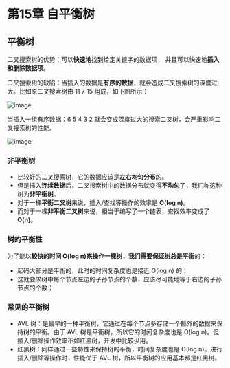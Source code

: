 # 第15章 自平衡树

## 平衡树

二叉搜索树的优势：可以**快速地**找到给定关键字的数据项， 并且可以快速地**插入和删除数据项**。

二叉搜索树的缺陷：当插入的数据是**有序的数据**，就会造成二叉搜索树的深度过大。比如原二叉搜索树由 11 7 15 组成，如下图所示：

![image](https://cdn.jsdelivr.net/gh/XPoet/image-hosting@master/JavaScript-数据结构与算法/image.1nkd51rg5dz4.png)

当插入一组有序数据：6 5 4 3 2 就会变成深度过大的搜索二叉树，会严重影响二叉搜索树的性能。

![image](https://cdn.jsdelivr.net/gh/XPoet/image-hosting@master/JavaScript-数据结构与算法/image.154bnlgtd5z4.png)

### 非平衡树

- 比较好的二叉搜索树，它的数据应该是**左右均匀分布**的。
- 但是插入**连续数据**后，二叉搜索树中的数据分布就变得**不均匀**了，我们称这种树为**非平衡树**。
- 对于一棵**平衡二叉树**来说，插入/查找等操作的效率是 **O(log n)**。
- 而对于一棵**非平衡二叉树**来说，相当于编写了一个链表，查找效率变成了 **O(n)**。

### 树的平衡性

为了能以**较快的时间 O(log n)**来操作一棵树，我们需要**保证树总是平衡**的：

- 起码大部分是平衡的，此时的时间复杂度也是接近 O(log n) 的；
- 这就要求树中每个节点左边的子孙节点的个数，应该尽可能地等于右边的子孙节点的个数；

### 常见的平衡树

- AVL 树：是最早的一种平衡树，它通过在每个节点多存储一个额外的数据来保持树的平衡。由于 AVL 树是平衡树，所以它的时间复杂度也是 O(log n)。但插入/删除操作效率不如红黑树，开发中比较少用。
- 红黑树：同样通过一些特性来保持树的平衡，时间复杂度也是 O(log n)。进行插入/删除等操作时，性能优于 AVL 树，所以平衡树的应用基本都是红黑树。
